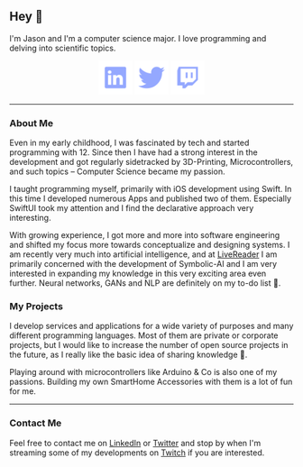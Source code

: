 ## Hey 👋

I'm Jason and I'm a computer science major. I love programming and delving into scientific topics.

<div align="center">
	<a href="https://www.linkedin.com/in/jason-rietzke"><img alt="LinkedIn" src="./icons/LinkedIn.svg" height=60></img></a>
	<a href="https://twitter.com/JasonRietzke"><img alt="Twitter" src="./icons/Twitter.svg" height=60></img></a>
	<a href="https://www.twitch.tv/lamacap"><img alt="Twitch" src="./icons/Twitch.svg" height=60></img></a>
</div>

<hr>

### About Me

Even in my early childhood, I was fascinated by tech and started programming with 12. Since then I have had a strong interest in the development and got regularly sidetracked by 3D-Printing, Microcontrollers, and such topics – Computer Science became my passion.

I taught programming myself, primarily with iOS development using Swift. In this time I developed numerous Apps and published two of them. Especially SwiftUI took my attention and I find the declarative approach very interesting.

With growing experience, I got more and more into software engineering and shifted my focus more towards conceptualize and designing systems. I am recently very much into artificial intelligence, and at [LiveReader](https://github.com/livereader) I am primarily concerned with the development of Symbolic-AI and I am very interested in expanding my knowledge in this very exciting area even further. Neural networks, GANs and NLP are definitely on my to-do list 📝.


### My Projects

I develop services and applications for a wide variety of purposes and many different programming languages. Most of them are private or corporate projects, but I would like to increase the number of open source projects in the future, as I really like the basic idea of sharing knowledge 🙂.

Playing around with microcontrollers like Arduino & Co is also one of my passions. Building my own SmartHome Accessories with them is a lot of fun for me.

<hr>

### Contact Me

Feel free to contact me on [LinkedIn] or [Twitter] and stop by when I'm streaming some of my developments on [Twitch] if you are interested.


[Twitch]: https://www.twitch.tv/lamacap
[Twitter]: https://twitter.com/JasonRietzke
[LinkedIn]: https://www.linkedin.com/in/jason-rietzke

